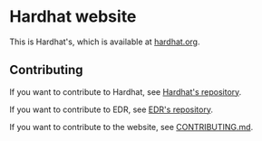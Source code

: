 # Hardhat website

This is Hardhat's, which is available at [hardhat.org](https://hardhat.org).

## Contributing

If you want to contribute to Hardhat, see [Hardhat's repository](https://github.com/NomicFoundation/hardhat).

If you want to contribute to EDR, see [EDR's repository](https://github.com/NomicFoundation/EDR).

If you want to contribute to the website, see [CONTRIBUTING.md](./CONTRIBUTING.md).
